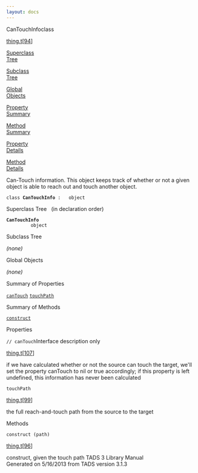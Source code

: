 ```yaml
---
layout: docs
---
```

<span class="title">CanTouchInfo</span><span class="type">class</span>

[thing.t](../file/thing.t.html)\[[94](../source/thing.t.html#94)\]

[Superclass  
Tree](#_SuperClassTree_)

[Subclass  
Tree](#_SubClassTree_)

[Global  
Objects](#_ObjectSummary_)

[Property  
Summary](#_PropSummary_)

[Method  
Summary](#_MethodSummary_)

[Property  
Details](#_Properties_)

[Method  
Details](#_Methods_)



Can-Touch information. This object keeps track of whether or not a given
object is able to reach out and touch another object.

`class `**`CanTouchInfo`**` :   object`



<span id="_SuperClassTree_"></span>



<span class="hdln">Superclass Tree</span>   (in declaration order)



**`CanTouchInfo`**  
`         object`  
<span id="_SubClassTree_"></span>



<span class="hdln">Subclass Tree</span>  



*(none)* <span id="_ObjectSummary_"></span>



<span class="hdln">Global Objects</span>  



*(none)* <span id="_PropSummary_"></span>



<span class="hdln">Summary of Properties</span>  



[`canTouch`](#canTouch) [`touchPath`](#touchPath)

<span id="_MethodSummary_"></span>



<span class="hdln">Summary of Methods</span>  



[`construct`](#construct)

<span id="_Properties_"></span>



<span class="hdln">Properties</span>  



<span id="canTouch"></span>

`// canTouch`<span class="rem">Interface description only</span>

[thing.t](../file/thing.t.html)\[[107](../source/thing.t.html#107)\]



if we have calculated whether or not the source can touch the target,
we'll set the property canTouch to nil or true accordingly; if this
property is left undefined, this information has never been calculated



<span id="touchPath"></span>

`touchPath`

[thing.t](../file/thing.t.html)\[[99](../source/thing.t.html#99)\]



the full reach-and-touch path from the source to the target



<span id="_Methods_"></span>



<span class="hdln">Methods</span>  



<span id="construct"></span>

`construct (path)`

[thing.t](../file/thing.t.html)\[[96](../source/thing.t.html#96)\]



construct, given the touch path
TADS 3 Library Manual  
Generated on 5/16/2013 from TADS version 3.1.3


